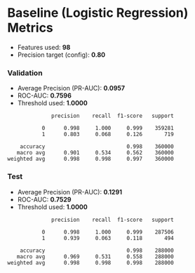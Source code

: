 # Baseline (Logistic Regression) Metrics

- Features used: **98**
- Precision target (config): **0.80**

### Validation
- Average Precision (PR-AUC): **0.0957**
- ROC-AUC: **0.7596**
- Threshold used: **1.0000**

```
              precision    recall  f1-score   support

           0      0.998     1.000     0.999    359281
           1      0.803     0.068     0.126       719

    accuracy                          0.998    360000
   macro avg      0.901     0.534     0.562    360000
weighted avg      0.998     0.998     0.997    360000

```

### Test
- Average Precision (PR-AUC): **0.1291**
- ROC-AUC: **0.7529**
- Threshold used: **1.0000**

```
              precision    recall  f1-score   support

           0      0.998     1.000     0.999    287506
           1      0.939     0.063     0.118       494

    accuracy                          0.998    288000
   macro avg      0.969     0.531     0.558    288000
weighted avg      0.998     0.998     0.998    288000

```
